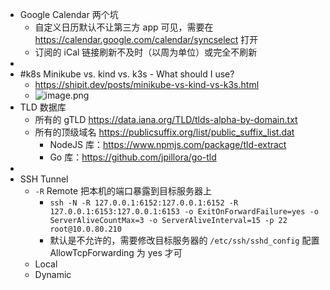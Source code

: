 - Google Calendar 两个坑
	- 自定义日历默认不让第三方 app 可见，需要在 https://calendar.google.com/calendar/syncselect 打开
	- 订阅的 iCal 链接刷新不及时（以周为单位）或完全不刷新
-
- #k8s Minikube vs. kind vs. k3s - What should I use?
	- https://shipit.dev/posts/minikube-vs-kind-vs-k3s.html
	- ![image.png](../assets/image_1656043410287_0.png)
- TLD 数据库
	- 所有的 gTLD https://data.iana.org/TLD/tlds-alpha-by-domain.txt
	- 所有的顶级域名 https://publicsuffix.org/list/public_suffix_list.dat
		- NodeJS 库：https://www.npmjs.com/package/tld-extract
		- Go 库：https://github.com/jpillora/go-tld
-
- SSH Tunnel
	- `-R` Remote 把本机的端口暴露到目标服务器上
		- `ssh -N -R 127.0.0.1:6152:127.0.0.1:6152 -R 127.0.0.1:6153:127.0.0.1:6153 -o ExitOnForwardFailure=yes -o ServerAliveCountMax=3 -o ServerAliveInterval=15 -p 22 root@10.0.80.210`
		- 默认是不允许的，需要修改目标服务器的 `/etc/ssh/sshd_config` 配置 AllowTcpForwarding 为  yes 才可
	- Local
	- Dynamic